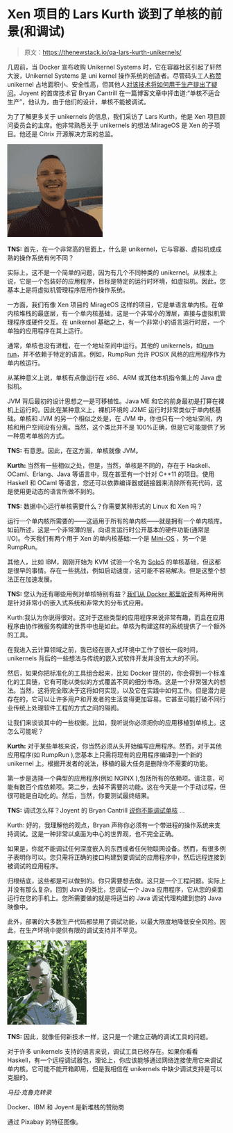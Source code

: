 # Xen 项目的 Lars Kurth 谈到了单核的前景(和调试)

> 原文：<https://thenewstack.io/qa-lars-kurth-unikernels/>

几周前，当 Docker 宣布收购 Unikernel Systems 时，它在容器社区引起了轩然大波，Unikernel Systems 是 uni kernel 操作系统的创造者。尽管码头工人[称赞](https://thenewstack.io/good-luck-debugging-unikernels-joyents-chief-technology-says/)unikernel 占地面积小、安全性高，但其他人[对该技术将如何用于生产提出了疑问](https://thenewstack.io/good-luck-debugging-unikernels-joyents-chief-technology-says/)。Joyent 的首席技术官 Bryan Cantrill 在一篇博客文章中抨击道:“单核不适合生产”，他认为，由于他们的设计，单核不能被调试。

为了了解更多关于 unikernels 的信息，我们采访了 Lars Kurth，他是 Xen 项目顾问委员会的主席。他非常熟悉关于 unikernels 的想法:MirageOS 是 Xen 的子项目。他还是 Citrix 开源解决方案的总监。

![LarsK](img/a4f2cd4d25ed74cbbd503caeb9d172db.png)

**TNS:** 首先，在一个非常高的层面上，什么是 unikernel，它与容器、虚拟机或成熟的操作系统有何不同？

实际上，这不是一个简单的问题，因为有几个不同种类的 unikernel。从根本上说，它是一个包装好的应用程序，目标是特定的运行时环境，如虚拟机。因此，您基本上是将虚拟机管理程序层用作操作系统。

一方面，我们有像 Xen 项目的 MirageOS 这样的项目，它是单语言单内核。在单内核堆栈的最底层，有一个单内核基础，这是一个非常小的薄层，直接与虚拟机管理程序或硬件交互。在 unikernel 基础之上，有一个非常小的语言运行时层，一个单独的应用程序在其上运行。

通常，单核也没有进程，在一个地址空间中运行。其他的 unikernels，如[rum run](https://github.com/rumpkernel/rumprun)，并不依赖于特定的语言。例如，RumpRun 允许 POSIX 风格的应用程序作为单内核运行。

从某种意义上说，单核有点像运行在 x86、ARM 或其他本机指令集上的 Java 虚拟机。

JVM 背后最初的设计思想之一是可移植性。Java ME 和它的前身最初是打算在裸机上运行的。因此在某种意义上，裸机环境的 J2ME 运行时非常类似于单内核基础。单核和 JVM 的另一个相似之处是，在 JVM 中，你也只有一个地址空间，内核和用户空间没有分离。当然，这个类比并不是 100%正确，但是它可能提供了另一种思考单核的方式。

**TNS:** 有意思。因此，在这方面，单核就像 JVM。

**Kurth:** 当然有一些相似之处，但是，当然，单核是不同的，存在于 Haskell、OCaml、Erlang、Java 等语言中，现在甚至有一个针对 C++11 的项目。使用 Haskell 和 OCaml 等语言，您还可以依靠编译器或链接器来消除所有死代码，这是使用更动态的语言所做不到的。

**TNS:** 数据中心运行单核需要什么？你需要某种形式的 Linux 和 Xen 吗？

运行一个单内核所需要的——这适用于所有的单内核——就是拥有一个单内核库。如前所述，这是一个非常薄的层，向语言运行时公开基本的硬件功能(通常是 I/O)。今天我们有两个用于 Xen 的单内核基础:一个是 [Mini-OS](http://wiki.xenproject.org/wiki/Mini-OS) ，另一个是 RumpRun。

其他人，比如 IBM，刚刚开始为 KVM 试验一个名为 [Solo5](https://github.com/djwillia/solo5) 的单核基础，但这都是很早的事情。存在一些挑战，例如启动速度，这可能不容易解决。但是这整个想法正在加速发展。

**TNS:** 您认为还有哪些用例对单核特别有益？[我们从 Docker 那里听说](https://thenewstack.io/docker-buys-unikernel-systems-plans-bring-unikernels-data-center/)有两种用例是针对非常小的嵌入式系统和非常大的分布式应用。

Kurth:我认为你说得很对。这对于这些类型的应用程序来说非常有趣，而且在应用程序由协作微服务构建的世界中也是如此。单核为构建这样的系统提供了一个额外的工具。

在我进入云计算领域之前，我已经在嵌入式环境中工作了很长一段时间，unikernels 背后的一些想法与传统的嵌入式软件开发并没有太大的不同。

然后，如果你把标准化的工具组合起来，比如 Docker 提供的，你会得到一个标准化的工具链，它有可能以类似的方式覆盖不同的细分市场。这是一个非常强大的想法。当然，这将完全取决于这将如何实现，以及它在实践中如何工作。但是潜力是存在的，它可以让许多用户和开发者的生活变得更加容易。它甚至可能打破不同行业传统上处理软件工程的方式之间的隔阂。

让我们来谈谈其中的一些权衡。比如，我听说你必须把你的应用移植到单核上。这怎么可能呢？

**Kurth:** 对于某些单核来说，你当然必须从头开始编写应用程序。然而，对于其他应用程序(如 RumpRun ),您基本上只需将现有的应用程序编译到一个新的 unikernel 上。根据开发者的说法，移植的最大任务是删除你不需要的功能。

第一步是选择一个典型的应用程序(例如 NGINX ),包括所有的依赖项。请注意，可能有数百个库依赖项。第二步，去掉不需要的功能。这在今天是一个手动过程，但很可能是自动化的。然后，当然，你要测试最终结果。

**TNS:** 调试怎么样？Joyent 的 Bryan Cantrill [说你不能调试单核](https://thenewstack.io/docker-buys-unikernel-systems-plans-bring-unikernels-data-center/) …

Kurth: 好的，我理解他的观点，Bryan 声称你必须有一个带进程的操作系统来支持调试。这是一种非常以桌面为中心的世界观，也不完全正确。

如果是，你就不能调试任何深度嵌入的东西或者任何物联网设备。然而，有很多例子表明你可以。您只需将正确的接口构建到要调试的应用程序中，然后远程连接到被调试的应用程序。

归根结底，这些都是可以做到的。你只需要想去做。这只是一个工程问题。实际上并没有那么复杂。回到 Java 的类比，您调试一个 Java 应用程序，它从您的桌面运行在您的手机上。您所需要做的就是将适当的 Java 调试代理构建到您的 Java 映像中。

此外，部署的大多数生产代码都禁用了调试功能，以最大限度地降低安全风险。因此，在生产环境中提供有限的调试支持并不罕见。

![larsk (2)](img/7f543ea8f307a1acdfe7b0e6ea6761cc.png)

**TNS:** 因此，就像任何新技术一样，这只是一个建立正确的调试工具的问题。

对于许多 unikernels 支持的语言来说，调试工具已经存在。如果你看看 Haskell，有一个远程调试器包，理论上，你应该能够通过网络连接使用它来调试单内核。它可能不能开箱即用，但是我相信在 unikernels 中缺少调试支持是可以克服的。

*马拉·克鲁克转录*

Docker、IBM 和 Joyent 是新堆栈的赞助商

通过 Pixabay 的特征图像。

<svg xmlns:xlink="http://www.w3.org/1999/xlink" viewBox="0 0 68 31" version="1.1"><title>Group</title> <desc>Created with Sketch.</desc></svg>